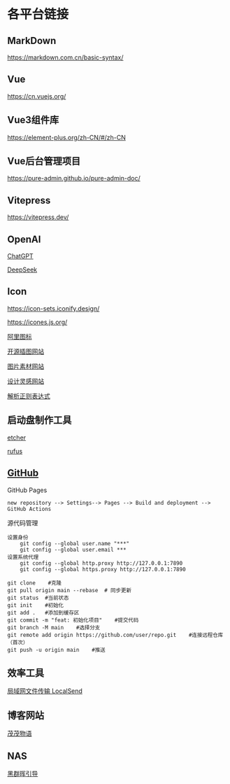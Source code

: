 # 各平台链接

## MarkDown

<https://markdown.com.cn/basic-syntax/>

## Vue

<https://cn.vuejs.org/>

## Vue3组件库

<https://element-plus.org/zh-CN/#/zh-CN>

## Vue后台管理项目

<https://pure-admin.github.io/pure-admin-doc/>

## Vitepress

<https://vitepress.dev/>

## OpenAI

[ChatGPT](https://chatgpt.com/)

[DeepSeek](https://www.deepseek.com)

## Icon

<https://icon-sets.iconify.design/>

<https://icones.js.org/>

[阿里图标](https://www.iconfont.cn/)

[开源插图网站](https://undraw.co/)

[图片素材网站](https://pixabay.com/zh/)

[设计灵感网站](https://dribbble.com/shots/popular/animation)

[解析正则表达式](https://ihateregex.io/)

## 启动盘制作工具

[etcher](https://etcher.balena.io/)

[rufus](https://rufus.ie/zh/)

## [GitHub](https://github.com/)

GitHub Pages

```vue
new repository --> Settings--> Pages --> Build and deployment --> GitHub Actions
```

源代码管理

```vue
设置身份
    git config --global user.name "***"
    git config --global user.email ***
设置系统代理
    git config --global http.proxy http://127.0.0.1:7890
    git config --global https.proxy http://127.0.0.1:7890

git clone    #克隆
git pull origin main --rebase  # 同步更新
git status  #当前状态
git init    #初始化
git add .   #添加到缓存区
git commit -m "feat: 初始化项目"    #提交代码
git branch -M main    #选择分支
git remote add origin https://github.com/user/repo.git    #连接远程仓库（首次）
git push -u origin main    #推送

```

## 效率工具

[局域网文件传输 LocalSend](https://localsend.org/zh-CN)

## 博客网站

[茂茂物语](https://notes.fe-mm.com/)

## NAS

[黑群晖引导](https://github.com/RROrg/rr)
